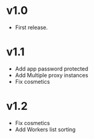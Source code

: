 # v1.0
- First release.

# v1.1
- Add app password protected
- Add Multiple proxy instances
- Fix cosmetics

# v1.2
- Fix cosmetics
- Add Workers list sorting
